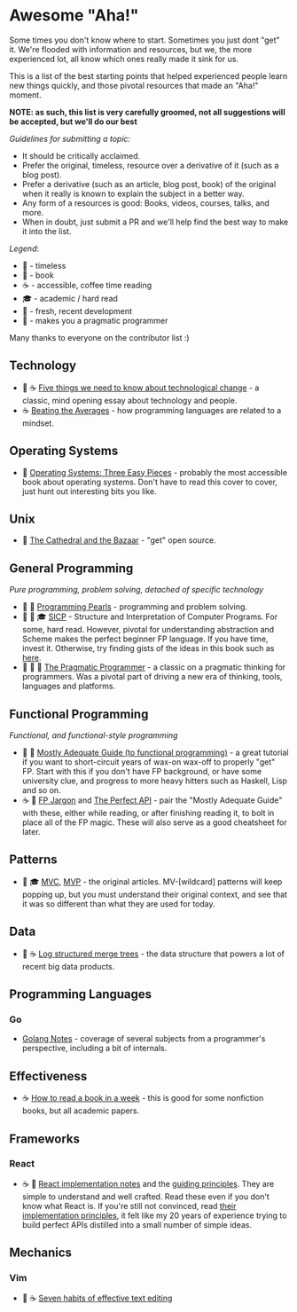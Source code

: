 # Awesome "Aha!"

Some times you don't know where to start. Sometimes you just dont "get" it.
We're flooded with information and resources, but we, the more experienced lot,
all know which ones really made it sink for us.

This is a list of the best starting points that helped experienced
people learn new things quickly, and those pivotal resources that made an "Aha!" moment.


**NOTE: as such, this list is very carefully groomed, not all suggestions will be accepted,
but we'll do our best**


_Guidelines for submitting a topic:_

* It should be critically acclaimed.
* Prefer the original, timeless, resource over a derivative of it (such as a blog post).
* Prefer a derivative (such as an article, blog post, book) of the original when it really
is known to explain the subject in a better way.
* Any form of a resources is good: Books, videos, courses, talks, and more.
* When in doubt, just submit a PR and we'll help find the best way to make it into the list.

_Legend_:

* :pushpin: - timeless
* :book: - book
* :coffee: - accessible, coffee time reading
* :mortar_board: - academic / hard read
* :pineapple: - fresh, recent development
* :wrench: - makes you a pragmatic programmer



Many thanks to everyone on the contributor list :)

## Technology

* :pushpin: :coffee: [Five things we need to know about technological change](web.cs.ucdavis.edu/~rogaway/classes/188/materials/postman.pdf) - a classic, mind opening essay about technology and people.
* :coffee: [Beating the Averages](http://paulgraham.com/avg.html) - how programming languages are related to a mindset.


## Operating Systems
- :pushpin: [Operating Systems: Three Easy Pieces](http://pages.cs.wisc.edu/~remzi/OSTEP/) - probably the most accessible book about operating systems. Don't have to read this cover to cover, just hunt out interesting bits you like.

## Unix

* :pushpin: [The Cathedral and the Bazaar](http://www.catb.org/esr/writings/cathedral-bazaar/) - "get" open source.




## General Programming

_Pure programming, problem solving, detached of specific technology_

* :book: :pushpin: [Programming Pearls](https://www.amazon.com/Programming-Pearls-2nd-Jon-Bentley/dp/0201657880) - programming and problem solving.
* :book: :pushpin: :mortar_board: [SICP](https://mitpress.mit.edu/sicp/) - Structure and Interpretation of
  Computer Programs. For some, hard read. However, pivotal for understanding
  abstraction and Scheme makes the perfect beginner FP language. If you have
  time, invest it. Otherwise, try finding gists of the ideas in this book such
  as [here](www.sicpdistilled.com).
* :book: :wrench: :pushpin: [The Pragmatic Programmer](https://www.amazon.com/Pragmatic-Programmer-Journeyman-Master/dp/020161622X) - a classic on a pragmatic thinking for programmers. Was a pivotal part
of driving a new era of thinking, tools, languages and platforms.



## Functional Programming

_Functional, and functional-style programming_

* :book: :pineapple: [Mostly Adequate Guide (to functional programming)](https://drboolean.gitbooks.io/mostly-adequate-guide) - a great tutorial if you want to short-circuit years of wax-on wax-off to properly
"get" FP. Start with this if you don't have FP background, or have some university clue, and progress to more heavy hitters such as Haskell, Lisp and so on.
* :coffee: :pineapple: [FP Jargon](https://github.com/hemanth/functional-programming-jargon) and [The Perfect API](https://james-forbes.com/?/posts/the-perfect-api) - pair the "Mostly Adequate Guide" with these, either while reading, or after finishing reading it, to bolt in 
place all of the FP magic. These will also serve as a good cheatsheet for later.



## Patterns

* :pushpin: :mortar_board: [MVC](http://heim.ifi.uio.no/~trygver/1979/mvc-1/1979-05-MVC.pdf), [MVP](http://www.wildcrest.com/Potel/Portfolio/mvp.pdf) - the original articles. MV-[wildcard] patterns will keep popping up,
but you must understand their original context, and see that it was so different than what they are used for today.




## Data

- :pineapple: :coffee: [Log structured merge trees](http://www.benstopford.com/2015/02/14/log-structured-merge-trees/) - the data structure that powers
a lot of recent big data products.




## Programming Languages

### Go

- [Golang Notes](https://github.com/luciotato/golang-notes) - coverage of several subjects from a programmer's perspective, including a bit of internals.




## Effectiveness

- :coffee: [How to read a book in a week](https://hbr.org/2016/02/how-to-read-a-book-a-week) - this is good for some nonfiction books, but all academic papers.



## Frameworks

### React

- :coffee: :pineapple: [React implementation
  notes](https://facebook.github.io/react/contributing/implementation-notes.html)
  and the [guiding
  principles](https://facebook.github.io/react/contributing/design-principles.html). They are simple to understand and
  well crafted. Read these even if you don't know what React is. If you're
  still not convinced, read [their implementation
  principles](https://facebook.github.io/react/contributing/design-principles.html#implementation), it felt like my 20 years of experience trying to build perfect APIs distilled into a small number of simple ideas.



## Mechanics

### Vim

- :pushpin: :coffee: [Seven habits of effective text editing](http://www.moolenaar.net/habits.html)

